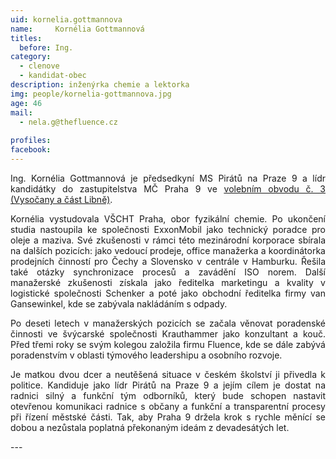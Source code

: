 ```yaml
---
uid: kornelia.gottmannova
name:     Kornélia Gottmannová
titles:
  before: Ing.
category:
  - clenove
  - kandidat-obec
description: inženýrka chemie a lektorka
img: people/kornelia-gottmannova.jpg
age: 46
mail:
  - nela.g@thefluence.cz
 
profiles:
facebook: 
---
```

<p style='text-align: justify;'>Ing. Kornélia Gottmannová je předsedkyní MS Pirátů na Praze 9 a lídr kandidátky do zastupitelstva MČ Praha 9 ve <a href="/komunalni-volby-2018/vysocany/" target="_self"><u>volebním obvodu č. 3 (Vysočany a část Libně)</u></a>.
</p><p style='text-align: justify;'>
Kornélia vystudovala VŠCHT Praha, obor fyzikální chemie. Po ukončení studia nastoupila ke společnosti ExxonMobil jako technický poradce pro oleje a maziva. Své zkušenosti v rámci této mezinárodní korporace sbírala na dalších pozicích: jako vedoucí prodeje, office manažerka a koordinátorka prodejních činností pro Čechy a Slovensko v centrále v Hamburku. Řešila také otázky synchronizace procesů a zavádění ISO norem. Další manažerské zkušenosti získala jako ředitelka marketingu a kvality v logistické společnosti Schenker a poté jako obchodní ředitelka firmy van Gansewinkel, kde se zabývala nakládáním s odpady. 
</p><p style='text-align: justify;'>
Po deseti letech v manažerských pozicích se začala věnovat poradenské činnosti ve švýcarské společnosti Krauthammer jako konzultant a kouč. Před třemi roky se svým kolegou založila firmu Fluence, kde se dále zabývá poradenstvím v oblasti týmového leadershipu a osobního rozvoje. 
</p><p style='text-align: justify;'>
Je matkou dvou dcer a neutěšená situace v českém školství ji přivedla k politice. Kandiduje jako lídr Pirátů na Praze 9 a jejím cílem je dostat na radnici silný a funkční tým odborníků, který bude schopen nastavit otevřenou komunikaci radnice s občany a funkční a transparentní procesy při řízení městské části. Tak, aby Praha 9 držela krok s rychle měnící se dobou a nezůstala poplatná překonaným ideám z devadesátých let.
</p>
---